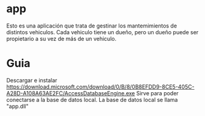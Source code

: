 # app
Esto es una aplicación que trata de gestinar los mantemimientos de distintos vehiculos.
Cada vehiculo tiene un dueño, pero un dueño puede ser propietario a su vez de más de un vehiculo.

# Guia
Descargar e instalar https://download.microsoft.com/download/0/B/8/0B8EFDD9-8CE5-405C-A28D-A108A63AE2FC/AccessDatabaseEngine.exe
Sirve para poder conectarse a la base de datos local.
La base de datos local se llama "app.dll"
